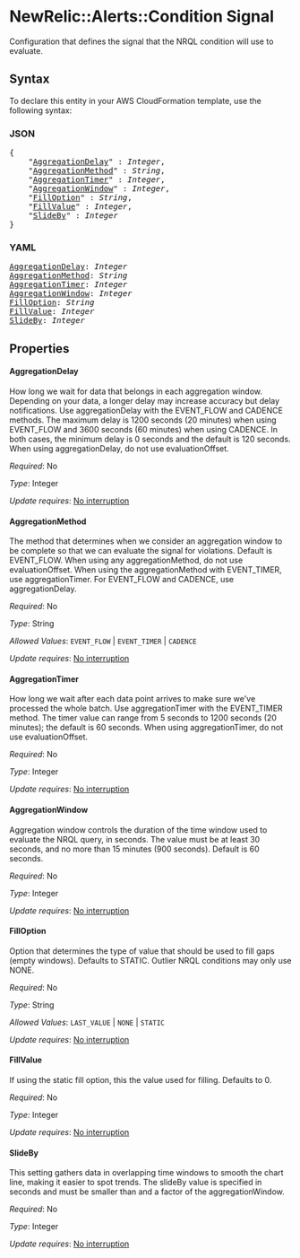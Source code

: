 # NewRelic::Alerts::Condition Signal

Configuration that defines the signal that the NRQL condition will use to evaluate.

## Syntax

To declare this entity in your AWS CloudFormation template, use the following syntax:

### JSON

<pre>
{
    "<a href="#aggregationdelay" title="AggregationDelay">AggregationDelay</a>" : <i>Integer</i>,
    "<a href="#aggregationmethod" title="AggregationMethod">AggregationMethod</a>" : <i>String</i>,
    "<a href="#aggregationtimer" title="AggregationTimer">AggregationTimer</a>" : <i>Integer</i>,
    "<a href="#aggregationwindow" title="AggregationWindow">AggregationWindow</a>" : <i>Integer</i>,
    "<a href="#filloption" title="FillOption">FillOption</a>" : <i>String</i>,
    "<a href="#fillvalue" title="FillValue">FillValue</a>" : <i>Integer</i>,
    "<a href="#slideby" title="SlideBy">SlideBy</a>" : <i>Integer</i>
}
</pre>

### YAML

<pre>
<a href="#aggregationdelay" title="AggregationDelay">AggregationDelay</a>: <i>Integer</i>
<a href="#aggregationmethod" title="AggregationMethod">AggregationMethod</a>: <i>String</i>
<a href="#aggregationtimer" title="AggregationTimer">AggregationTimer</a>: <i>Integer</i>
<a href="#aggregationwindow" title="AggregationWindow">AggregationWindow</a>: <i>Integer</i>
<a href="#filloption" title="FillOption">FillOption</a>: <i>String</i>
<a href="#fillvalue" title="FillValue">FillValue</a>: <i>Integer</i>
<a href="#slideby" title="SlideBy">SlideBy</a>: <i>Integer</i>
</pre>

## Properties

#### AggregationDelay

How long we wait for data that belongs in each aggregation window. Depending on your data, a longer delay may increase accuracy but delay notifications. Use aggregationDelay with the EVENT_FLOW and CADENCE methods. The maximum delay is 1200 seconds (20 minutes) when using EVENT_FLOW and 3600 seconds (60 minutes) when using CADENCE. In both cases, the minimum delay is 0 seconds and the default is 120 seconds. When using aggregationDelay, do not use evaluationOffset.

_Required_: No

_Type_: Integer

_Update requires_: [No interruption](https://docs.aws.amazon.com/AWSCloudFormation/latest/UserGuide/using-cfn-updating-stacks-update-behaviors.html#update-no-interrupt)

#### AggregationMethod

The method that determines when we consider an aggregation window to be complete so that we can evaluate the signal for violations. Default is EVENT_FLOW. When using any aggregationMethod, do not use evaluationOffset. When using the aggregationMethod with EVENT_TIMER, use aggregationTimer. For EVENT_FLOW and CADENCE, use aggregationDelay.

_Required_: No

_Type_: String

_Allowed Values_: <code>EVENT_FLOW</code> | <code>EVENT_TIMER</code> | <code>CADENCE</code>

_Update requires_: [No interruption](https://docs.aws.amazon.com/AWSCloudFormation/latest/UserGuide/using-cfn-updating-stacks-update-behaviors.html#update-no-interrupt)

#### AggregationTimer

How long we wait after each data point arrives to make sure we've processed the whole batch. Use aggregationTimer with the EVENT_TIMER method. The timer value can range from 5 seconds to 1200 seconds (20 minutes); the default is 60 seconds. When using aggregationTimer, do not use evaluationOffset.

_Required_: No

_Type_: Integer

_Update requires_: [No interruption](https://docs.aws.amazon.com/AWSCloudFormation/latest/UserGuide/using-cfn-updating-stacks-update-behaviors.html#update-no-interrupt)

#### AggregationWindow

Aggregation window controls the duration of the time window used to evaluate the NRQL query, in seconds. The value must be at least 30 seconds, and no more than 15 minutes (900 seconds). Default is 60 seconds.

_Required_: No

_Type_: Integer

_Update requires_: [No interruption](https://docs.aws.amazon.com/AWSCloudFormation/latest/UserGuide/using-cfn-updating-stacks-update-behaviors.html#update-no-interrupt)

#### FillOption

Option that determines the type of value that should be used to fill gaps (empty windows). Defaults to STATIC. Outlier NRQL conditions may only use NONE.

_Required_: No

_Type_: String

_Allowed Values_: <code>LAST_VALUE</code> | <code>NONE</code> | <code>STATIC</code>

_Update requires_: [No interruption](https://docs.aws.amazon.com/AWSCloudFormation/latest/UserGuide/using-cfn-updating-stacks-update-behaviors.html#update-no-interrupt)

#### FillValue

If using the static fill option, this the value used for filling. Defaults to 0.

_Required_: No

_Type_: Integer

_Update requires_: [No interruption](https://docs.aws.amazon.com/AWSCloudFormation/latest/UserGuide/using-cfn-updating-stacks-update-behaviors.html#update-no-interrupt)

#### SlideBy

This setting gathers data in overlapping time windows to smooth the chart line, making it easier to spot trends. The slideBy value is specified in seconds and must be smaller than and a factor of the aggregationWindow.

_Required_: No

_Type_: Integer

_Update requires_: [No interruption](https://docs.aws.amazon.com/AWSCloudFormation/latest/UserGuide/using-cfn-updating-stacks-update-behaviors.html#update-no-interrupt)

